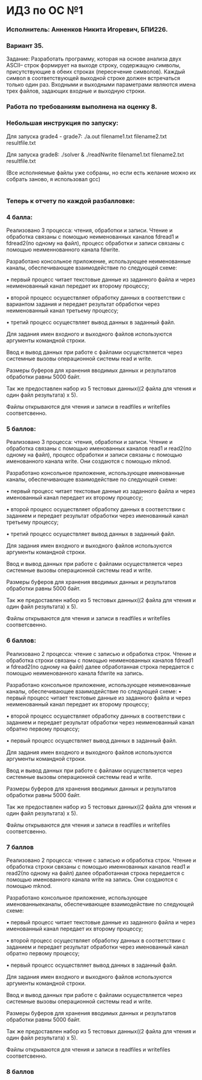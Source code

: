 # ИДЗ по ОС №1

### Исполнитель: Анненков Никита Игоревич, БПИ226.

### Вариант 35.
Задание: Разработать программу, которая на основе анализа двух ASCII–
строк формирует на выходе строку, содержащую символы, присутствующие в обеих строках (пересечение символов). Каждый
символ в соответствующей выходной строке должен встречаться
только один раз. Входными и выходными параметрами являются
имена трех файлов, задающих входные и выходную строки.

### Работа по требованиям выполнена на оценку 8.

### Небольшая инструкция по запуску:
Для запуска grade4 - grade7: ./a.out filename1.txt filename2.txt resultfile.txt

Для запуска grade8: ./solver & ./readNwrite filename1.txt filename2.txt resultfile.txt

(Все исполняемые файлы уже собраны, но если есть желание можно их собрать заново, я использовал gcc)

#
### Теперь к отчету по каждой разбалловке:

### 4 балла:
Реализовано 3 процесса: чтения, обработки и записи. Чтение и обработка связаны с помощью неименованных каналов fdread1 и fdread2(по одному на файл), процесс обработки и записи связаны с помощью неименнованного канала fdwrite.

Разработано консольное приложение, использующее неименованные каналы, обеспечивающее взаимодействие по следующей схеме:

• первый процесс читает текстовые данные из заданного файла и
через неименованный канал передает их второму процессу;

• второй процесс осуществляет обработку данных в соответствии
с вариантом задания и передает результат обработки через
неименованный канал третьему процессу;

• третий процесс осуществляет вывод данных в заданный файл.

Для задания имен входного и выходного файлов используются аргументы командной строки.

Ввод и вывод данных при работе с файлами осуществляется через системные вызовы операционной системы read и write.

Размеры буферов для хранения вводимых данных и результатов обработки равны 5000 байт.

Так же предоставлен набор из 5 тестовых данных((2 файла для чтения и один файл результата) х 5).

Файлы открываются для чтения и записи в readfiles и writefiles соответсвенно.

### 5 баллов:

Реализовано 3 процесса: чтения, обработки и записи. Чтение и обработка связаны с помощью именованных каналов read1 и read2(по одному на файл), процесс обработки и записи связаны с помощью именованного канала write. Они создаются с помощью mknod.

Разработано консольное приложение, использующее именованные каналы, обеспечивающее взаимодействие по следующей схеме:

• первый процесс читает текстовые данные из заданного файла и через именованный канал передает их второму процессу;

• второй процесс осуществляет обработку данных в соответствии с заданием и передает результат обработки через именованный канал третьему процессу;

• третий процесс осуществляет вывод данных в заданный файл.

Для задания имен входного и выходного файлов используются аргументы командной строки.

Ввод и вывод данных при работе с файлами осуществляется через системные вызовы операционной системы read и write.

Размеры буферов для хранения вводимых данных и результатов обработки равны 5000 байт.

Так же предоставлен набор из 5 тестовых данных((2 файла для чтения и один файл результата) х 5).

Файлы открываются для чтения и записи в readfiles и writefiles соответсвенно.

### 6 баллов:

Реализовано 2 процесса: чтение с записью и обработка строк. Чтение и обработка строки связаны с помощью неименованных каналов fdread1 и fdread2(по одному на файл) далее обработанная строка передается с помощью неименованного канала fdwrite на запись.

Разработано консольное приложение, использующее неименованные каналы, обеспечивающее взаимодействие по следующей схеме:
• первый процесс читает текстовые данные из заданного файла и через неименованный канал передает их второму процессу;

• второй процесс осуществляет обработку данных в соответствии с заданием и передает результат обработки через неименованный канал обратно первому процессу;

• первый процесс осуществляет вывод данных в заданный файл.

Для задания имен входного и выходного файлов используются аргументы командной строки.

Ввод и вывод данных при работе с файлами осуществляется через системные вызовы операционной системы read и write.

Размеры буферов для хранения вводимых данных и результатов обработки равны 5000 байт.

Так же предоставлен набор из 5 тестовых данных((2 файла для чтения и один файл результата) х 5).

Файлы открываются для чтения и записи в readfiles и writefiles соответсвенно.

### 7 баллов

Реализовано 2 процесса: чтение с записью и обработка строк. Чтение и обработка строки связаны с помощью именнованных каналов read1 и read2(по одному на файл) далее обработанная строка передается с помощью именованного канала write на запись. Они создаются с помощью mknod.

Разработано консольное приложение, использующее именованныеканалы, обеспечивающее взаимодействие по следующей схеме:

• первый процесс читает текстовые данные из заданного файла и через именованный канал передает их второму процессу;

• второй процесс осуществляет обработку данных в соответствии с заданием и передает результат обработки через именованный канал обратно первому процессу;

• первый процесс осуществляет вывод данных в заданный файл.

Для задания имен входного и выходного файлов используются аргументы командной строки.

Ввод и вывод данных при работе с файлами осуществляется через системные вызовы операционной системы read и write.

Размеры буферов для хранения вводимых данных и результатов обработки равны 5000 байт.

Так же предоставлен набор из 5 тестовых данных((2 файла для чтения и один файл результата) х 5).

Файлы открываются для чтения и записи в readfiles и writefiles соответсвенно.

### 8 баллов







